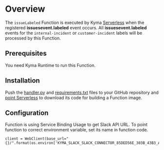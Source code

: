# Overview

The `issueLabeled` Function is executed by Kyma [Serverless](https://kyma-project.io/docs/components/serverless/) when the registered **issuesevent.labeled** event occurs. All **issuesevent.labeled** events for the `internal-incident` or `customer-incident` labels will be processed by this Function.

## Prerequisites

You need Kyma Runtime to run this Function.

## Installation

Push the [handler.py](handler.py) and [requirements.txt](requirements.txt) files to your GitHub repository and [point Serverless](https://kyma-project.io/docs/components/serverless/#tutorials-create-a-function-from-git-repository-sources) to download its code for building a Function image.

## Configuration

Function is using Service Binding Usage to get Slack API URL. To point function to correct environment variable, set its name in function code.

```
client = WebClient(base_url="{}/".format(os.environ['KYMA_SLACK_SLACK_CONNECTOR_85DED56E_303B_43B3_A950_8B1C3D519561_GATEWAY_URL']))
```
